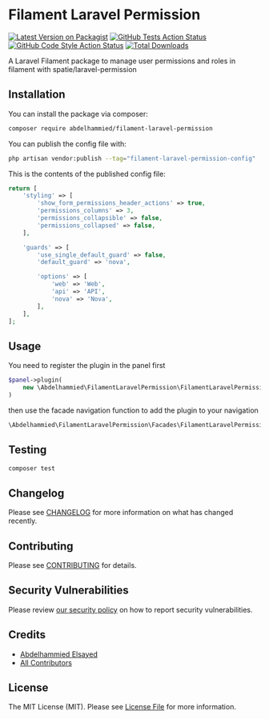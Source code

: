 # Filament Laravel Permission

[![Latest Version on Packagist](https://img.shields.io/packagist/v/abdelhammied/filament-laravel-permission.svg?style=flat-square)](https://packagist.org/packages/abdelhammied/filament-laravel-permission)
[![GitHub Tests Action Status](https://img.shields.io/github/actions/workflow/status/abdelhammied/filament-laravel-permission/run-tests.yml?branch=main&label=tests&style=flat-square)](https://github.com/abdelhammied/filament-laravel-permission/actions?query=workflow%3Arun-tests+branch%3Amain)
[![GitHub Code Style Action Status](https://img.shields.io/github/actions/workflow/status/abdelhammied/filament-laravel-permission/fix-php-code-styling.yml?branch=main&label=code%20style&style=flat-square)](https://github.com/abdelhammied/filament-laravel-permission/actions?query=workflow%3A"Fix+PHP+code+styling"+branch%3Amain)
[![Total Downloads](https://img.shields.io/packagist/dt/abdelhammied/filament-laravel-permission.svg?style=flat-square)](https://packagist.org/packages/abdelhammied/filament-laravel-permission)



A Laravel Filament package to manage user permissions and roles in filament with spatie/laravel-permission


## Installation

You can install the package via composer:

```bash
composer require abdelhammied/filament-laravel-permission
```

You can publish the config file with:

```bash
php artisan vendor:publish --tag="filament-laravel-permission-config"
```

This is the contents of the published config file:

```php
return [
    'styling' => [
        'show_form_permissions_header_actions' => true,
        'permissions_columns' => 3,
        'permissions_collapsible' => false,
        'permissions_collapsed' => false,
    ],

    'guards' => [
        'use_single_default_guard' => false,
        'default_guard' => 'nova',

        'options' => [
            'web' => 'Web',
            'api' => 'API',
            'nova' => 'Nova',
        ],
    ],
];
```

## Usage

You need to register the plugin in the panel first
```php
$panel->plugin(
    new \Abdelhammied\FilamentLaravelPermission\FilamentLaravelPermissionPlugin()
)
```
then use the facade navigation function to add the plugin to your navigation

```php 
\Abdelhammied\FilamentLaravelPermission\Facades\FilamentLaravelPermissionFacade::navigationGroup()
```

## Testing

```bash
composer test
```

## Changelog

Please see [CHANGELOG](CHANGELOG.md) for more information on what has changed recently.

## Contributing

Please see [CONTRIBUTING](.github/CONTRIBUTING.md) for details.

## Security Vulnerabilities

Please review [our security policy](../../security/policy) on how to report security vulnerabilities.

## Credits

- [Abdelhammied Elsayed](https://github.com/Abdelhammied)
- [All Contributors](../../contributors)

## License

The MIT License (MIT). Please see [License File](LICENSE.md) for more information.
